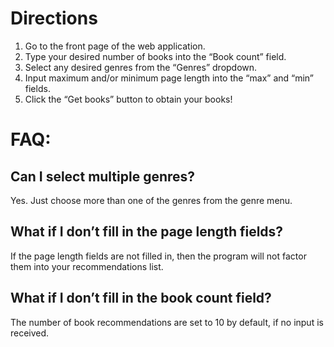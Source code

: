 # Directions
1. Go to the front page of the web application.
2. Type your desired number of books into the “Book count” field.
3. Select any desired genres from the “Genres” dropdown.
4. Input maximum and/or minimum page length into the “max” and “min” fields.
5. Click the “Get books” button to obtain your books!

# FAQ:
## Can I select multiple genres?
Yes. Just choose more than one of the genres from the genre menu.

## What if I don’t fill in the page length fields?
If the page length fields are not filled in, then the program will not factor them into your recommendations list.

## What if I don’t fill in the book count field?
The number of book recommendations are set to 10 by default, if no input is received.
